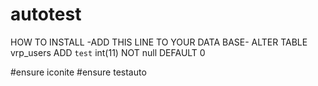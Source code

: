 # autotest
HOW TO INSTALL 
-ADD THIS LINE TO YOUR DATA BASE-
ALTER TABLE vrp_users ADD `test` int(11) NOT null DEFAULT 0

#ensure iconite
#ensure testauto
